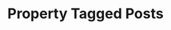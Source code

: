 ---
title: Property Tagged Posts
layout: blog_by_tag
tag: property
permalink: tag/property/
exclude_from_search: true
---